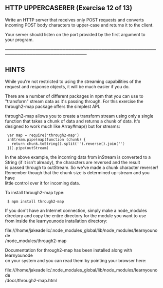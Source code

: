## HTTP UPPERCASERER (Exercise 12 of 13)  
   
  Write an HTTP server that receives only POST requests and converts  
  incoming POST body characters to upper-case and returns it to the client.  
   
  Your server should listen on the port provided by the first argument to  
  your program.  
   
 ─────────────────────────────────────────────────────────────────────────────  
   
## HINTS  
   
  While you're not restricted to using the streaming capabilities of the  
  request and response objects, it will be much easier if you do.  
   
  There are a number of different packages in npm that you can use to  
  "transform" stream data as it's passing through. For this exercise the  
  through2-map package offers the simplest API.  
   
  through2-map allows you to create a transform stream using only a single  
  function that takes a chunk of data and returns a chunk of data. It's  
  designed to work much like Array#map() but for streams:  
   
     var map = require('through2-map')  
     inStream.pipe(map(function (chunk) {  
       return chunk.toString().split('').reverse().join('')  
     })).pipe(outStream)  
   
  In the above example, the incoming data from inStream is converted to a  
  String (if it isn't already), the characters are reversed and the result  
  is passed through to outStream. So we've made a chunk character reverser!  
  Remember though that the chunk size is determined up-stream and you have  
  little control over it for incoming data.  
   
  To install through2-map type:  
   
     $ npm install through2-map  
   
  If you don't have an Internet connection, simply make a node_modules  
  directory and copy the entire directory for the module you want to use  
  from inside the learnyounode installation directory:  
   
  file:///home/jakeadelic/.node_modules_global/lib/node_modules/learnyounode  
  /node_modules/through2-map  
   
  Documentation for through2-map has been installed along with learnyounode  
  on your system and you can read them by pointing your browser here:  
   
  file:///home/jakeadelic/.node_modules_global/lib/node_modules/learnyounode  
  /docs/through2-map.html  

